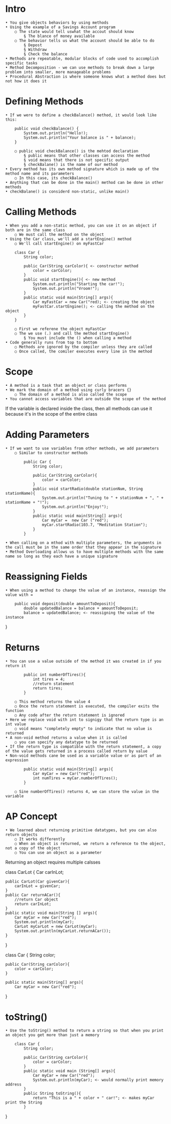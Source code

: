 # Intro

	• You give objects behaviors by using methods
	• Using the example of a Savings Account program
		○ The state would tell uswhat the accout should know
			§ The blance of money available
		○ The behavior tells us what the account should be able to do
			§ Depost
			§ Withdraw
			§ Check the balance
	• Methods are repeatable, modular blocks of code used to accomplish specific tasks
	• Method Decomposition - we can use methods to break down a large problem into smaller, more manageable problems
	• Procedural Abstraction is where someone knows what a method does but not how it does it

# Defining Methods

	• If we were to define a checkBalance() method, it would look like this:

		public void checkBalance() {
			System.out.println("Hello!);
			System.out.println("Your balance is " + balance);
		}
	
		○ public void checkBalance() is the mehtod declaration
			§ public means that other classes can access the method
			§ void means that there is not specific output
			§ checkBalane() is the name of our method
	• Every method has its own method signature which is made up of the method name and its parameters
		○ In this case, its checkBalance()
	• Anything that can be done in the main() method can be done in other  methods
	• checkBalane() is considerd non-static, unlike main()

# Calling Methods

	• When you add a non-static method, you can use it on an object if both are in the same class
		○ We must call the method on the object
	• Using the Car class, we'll add a startEngine() method
		○ We'll call startEngine() on myFastCar

		class Car {
			String color;
			
			public Car(String carColor){ <- constructor method
				color = carColor;
			}
			public void startEngine(){ <- new method
				System.out.println("Starting the car!");
				System.out.println("Vroom!");
			}
			public static void main(String[] args){
				Car myFastCar = new Car("red); <- creating the object
				myFastCar.startEngine(); <- calling the method on the object
			}
		}
	
		○ First we referene the object myFastCar
		○ The we use (.) and call the method startEngine()
			§ You must include the () when calling a method
	• Code generally runs from top to bottom
		○ Methods are ignored by the compiler unless they are called
		○ Once called, the comiler executes every line in the method

# Scope

	• A method is a task that an object or class performs
	• We mark the domain of a method using curly bracers {}
		○ The domain of a method is also called the scope
	• You cannot access variables that are outside the scope of the method
If the variable is declared inside the class, then all methods can use it because it's in the scope of the entire class

# Adding Parameters

	• If we want to use variables from other methods, we add parameters
		○ Similar to constructor methods

			public Car {
				String color;
				
				public Car(String carColor){
					color = carColor;
				}
				public void startRadio(double stationNum, String stationName){ 
					System.out.println("Tuning to " + stationNum + ", " + stationName + "!");
					System.out.println("Enjoy!");
				}
				public static void main(String[] args){
					Car myCar =  new Car ("red");
					myCar.startRadio(103.7, "Meditation Station"); 
				}
			}
			
	• When calling on a mthod with multiple parameters, the arguments in the call must be in the same order that they appear in the signature
	• Method Overloading allows us to have multiple methods with the same name so long as they each have a unique signature

# Reassigning Fields

	• When using a method to change the value of an instance, reassign the value with =

		public void deposit(double amountToDeposit){
			double updatedBalance = balance + amountToDeposit;
			balance = updatedBalance; <- reassigning the value of the instance
}

# Returns

	• You can use a value outside of the method it was created in if you return it
			
			public int numberOfTires(){
				int tires = 4;
				//return statement
				return tires;
			}

		○ This method returns the value 4
		○ Once the return statement is executed, the compiler exits the function
		○ Any code after the return statement is ignored
	• Here we replace void with int to signigy that the return type is an int value
		○ void means "completely empty" to indicate that no value is returned
	• A non-void method returns a value when it is called
		○ you can specify any datatype to be returned
	• If the return type is compatible with the return statement, a copy of the value gets returned in a process called return by value
	• Non-void methods cane be used as a variable value or as part of an expression

			public static void main(String[] args){
				Car myCar = new Car("red");
				int numTires = myCar.numberOfTires();
			}
		
		○ Sine numberOfTires() returns 4, we can store the value in the variable 

# AP Concept

	• We learned about returning primitive datatypes, but you can also return objects
		○ It works differently
		○ When an object is returned, we return a reference to the object, not a copy of the object
		○ You can use an object as a parameter
Returning an object requires multiple calsses

class CarLot {
	Car carInLot;
	
	public CarLot(Car givenCar){
		carInLot = givenCar;
	}
	public Car returnACar(){
		//return Car object
		return carInLot;
	}
	public static void main(String [] args){
		Car myCar = new Car("red");
		System.out.println(myCar);
		CarLot myCarLot = new CarLot(myCar);
		System.out.println(myCarLot.returnACar());
	}
}

class Car {
	String color;
	
	public Car(String carColor){
		color = carColor;
	}
	
	public static main(String[] args){
		Car myCar = new Car("red");
}

# toString()

	• Use the toString() method to return a string so that when you print an object you get more than just a memory

		class Car {
			String color;
			
			public Car(String carColor){
				color = carColor;
			}
			public static void main (String[] args){
				Car myCar = new Car("red");
				System.out.println(myCar); <- would normally print memory address
			}
			public String toString(){
				return "This is a " + color + " car!"; <- makes myCar print the String
			}
}